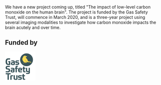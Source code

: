 We have a new project coming up, titled "The impact of low-level carbon monoxide on the human brain". The project is funded by the Gas Safety Trust, will commence in March 2020, and is a three-year project using several imaging modalities to investigate how carbon monoxide impacts the brain acutely and over time. 

## Funded by
<a href="http://www.gassafetytrust.org/"><img src="/assets/gst.png" alt="Gas Safety Trust" align="middle" style="width: 100px;" /></a>
